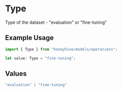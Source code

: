 # Type

Type of the dataset - "evaluation" or "fine-tuning"

## Example Usage

```typescript
import { Type } from "honeyhive/models/operations";

let value: Type = "fine-tuning";
```

## Values

```typescript
"evaluation" | "fine-tuning"
```